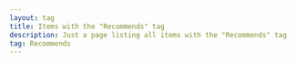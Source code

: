 ```yaml
---
layout: tag
title: Items with the "Recommends" tag
description: Just a page listing all items with the "Recommends" tag
tag: Recommends
---
```

